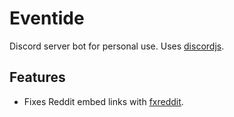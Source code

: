 # Eventide

Discord server bot for personal use. Uses [discordjs](https://github.com/discordjs).

## Features

- Fixes Reddit embed links with [fxreddit](https://github.com/MinnDevelopment/fxreddit).
